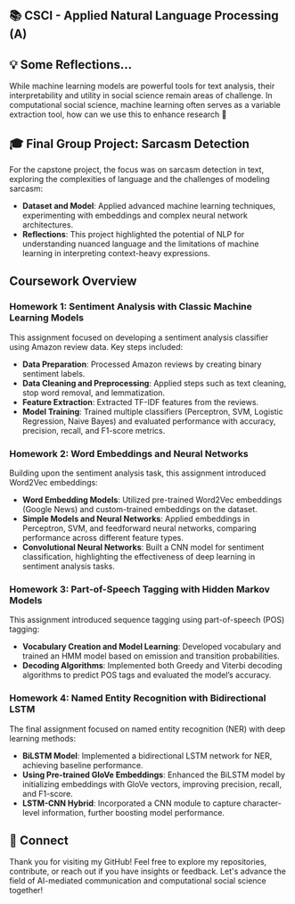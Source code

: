 ## 📚 CSCI - Applied Natural Language Processing (A)

## 💡 Some Reflections...
While machine learning models are powerful tools for text analysis, their interpretability and utility in social science remain areas of challenge. In computational social science, machine learning often serves as a variable extraction tool, how can we use this to enhance research 🤔

## 🎓 Final Group Project: Sarcasm Detection
For the capstone project, the focus was on sarcasm detection in text, exploring the complexities of language and the challenges of modeling sarcasm:
- **Dataset and Model**: Applied advanced machine learning techniques, experimenting with embeddings and complex neural network architectures.
- **Reflections**: This project highlighted the potential of NLP for understanding nuanced language and the limitations of machine learning in interpreting context-heavy expressions.

## Coursework Overview
### Homework 1: Sentiment Analysis with Classic Machine Learning Models
This assignment focused on developing a sentiment analysis classifier using Amazon review data. Key steps included:
- **Data Preparation**: Processed Amazon reviews by creating binary sentiment labels.
- **Data Cleaning and Preprocessing**: Applied steps such as text cleaning, stop word removal, and lemmatization.
- **Feature Extraction**: Extracted TF-IDF features from the reviews.
- **Model Training**: Trained multiple classifiers (Perceptron, SVM, Logistic Regression, Naive Bayes) and evaluated performance with accuracy, precision, recall, and F1-score metrics.

### Homework 2: Word Embeddings and Neural Networks
Building upon the sentiment analysis task, this assignment introduced Word2Vec embeddings:
- **Word Embedding Models**: Utilized pre-trained Word2Vec embeddings (Google News) and custom-trained embeddings on the dataset.
- **Simple Models and Neural Networks**: Applied embeddings in Perceptron, SVM, and feedforward neural networks, comparing performance across different feature types.
- **Convolutional Neural Networks**: Built a CNN model for sentiment classification, highlighting the effectiveness of deep learning in sentiment analysis tasks.

### Homework 3: Part-of-Speech Tagging with Hidden Markov Models
This assignment introduced sequence tagging using part-of-speech (POS) tagging:
- **Vocabulary Creation and Model Learning**: Developed vocabulary and trained an HMM model based on emission and transition probabilities.
- **Decoding Algorithms**: Implemented both Greedy and Viterbi decoding algorithms to predict POS tags and evaluated the model’s accuracy.

### Homework 4: Named Entity Recognition with Bidirectional LSTM
The final assignment focused on named entity recognition (NER) with deep learning methods:
- **BiLSTM Model**: Implemented a bidirectional LSTM network for NER, achieving baseline performance.
- **Using Pre-trained GloVe Embeddings**: Enhanced the BiLSTM model by initializing embeddings with GloVe vectors, improving precision, recall, and F1-score.
- **LSTM-CNN Hybrid**: Incorporated a CNN module to capture character-level information, further boosting model performance.



## 👋 Connect

Thank you for visiting my GitHub! Feel free to explore my repositories, contribute, or reach out if you have insights or feedback. Let's advance the field of AI-mediated communication and computational social science together!
